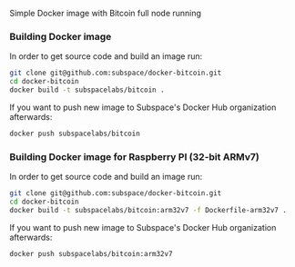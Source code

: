 Simple Docker image with Bitcoin full node running

### Building Docker image
In order to get source code and build an image run:
```bash
git clone git@github.com:subspace/docker-bitcoin.git
cd docker-bitcoin
docker build -t subspacelabs/bitcoin .
```

If you want to push new image to Subspace's Docker Hub organization afterwards:
```bash
docker push subspacelabs/bitcoin
```

### Building Docker image for Raspberry PI (32-bit ARMv7)
In order to get source code and build an image run:
```bash
git clone git@github.com:subspace/docker-bitcoin.git
cd docker-bitcoin
docker build -t subspacelabs/bitcoin:arm32v7 -f Dockerfile-arm32v7 .
```

If you want to push new image to Subspace's Docker Hub organization afterwards:
```bash
docker push subspacelabs/bitcoin:arm32v7
```
